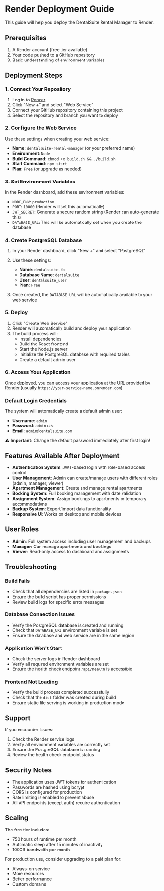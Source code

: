 # Render Deployment Guide

This guide will help you deploy the DentalSuite Rental Manager to Render.

## Prerequisites

1. A Render account (free tier available)
2. Your code pushed to a GitHub repository
3. Basic understanding of environment variables

## Deployment Steps

### 1. Connect Your Repository

1. Log in to [Render](https://render.com)
2. Click "New +" and select "Web Service"
3. Connect your GitHub repository containing this project
4. Select the repository and branch you want to deploy

### 2. Configure the Web Service

Use these settings when creating your web service:

- **Name**: `dentalsuite-rental-manager` (or your preferred name)
- **Environment**: `Node`
- **Build Command**: `chmod +x build.sh && ./build.sh`
- **Start Command**: `npm start`
- **Plan**: `Free` (or upgrade as needed)

### 3. Set Environment Variables

In the Render dashboard, add these environment variables:

- `NODE_ENV`: `production`
- `PORT`: `10000` (Render will set this automatically)
- `JWT_SECRET`: Generate a secure random string (Render can auto-generate this)
- `DATABASE_URL`: This will be automatically set when you create the database

### 4. Create PostgreSQL Database

1. In your Render dashboard, click "New +" and select "PostgreSQL"
2. Use these settings:
   - **Name**: `dentalsuite-db`
   - **Database Name**: `dentalsuite`
   - **User**: `dentalsuite_user`
   - **Plan**: `Free`

3. Once created, the `DATABASE_URL` will be automatically available to your web service

### 5. Deploy

1. Click "Create Web Service"
2. Render will automatically build and deploy your application
3. The build process will:
   - Install dependencies
   - Build the React frontend
   - Start the Node.js server
   - Initialize the PostgreSQL database with required tables
   - Create a default admin user

### 6. Access Your Application

Once deployed, you can access your application at the URL provided by Render (usually `https://your-service-name.onrender.com`).

### Default Login Credentials

The system will automatically create a default admin user:

- **Username**: `admin`
- **Password**: `admin123`
- **Email**: `admin@dentalsuite.com`

**⚠️ Important**: Change the default password immediately after first login!

## Features Available After Deployment

- **Authentication System**: JWT-based login with role-based access control
- **User Management**: Admin can create/manage users with different roles (admin, manager, viewer)
- **Apartment Management**: Create and manage rental apartments
- **Booking System**: Full booking management with date validation
- **Assignment System**: Assign bookings to apartments or temporary accommodations
- **Backup System**: Export/import data functionality
- **Responsive UI**: Works on desktop and mobile devices

## User Roles

- **Admin**: Full system access including user management and backups
- **Manager**: Can manage apartments and bookings
- **Viewer**: Read-only access to dashboard and assignments

## Troubleshooting

### Build Fails
- Check that all dependencies are listed in `package.json`
- Ensure the build script has proper permissions
- Review build logs for specific error messages

### Database Connection Issues
- Verify the PostgreSQL database is created and running
- Check that `DATABASE_URL` environment variable is set
- Ensure the database and web service are in the same region

### Application Won't Start
- Check the server logs in Render dashboard
- Verify all required environment variables are set
- Ensure the health check endpoint `/api/health` is accessible

### Frontend Not Loading
- Verify the build process completed successfully
- Check that the `dist` folder was created during build
- Ensure static file serving is working in production mode

## Support

If you encounter issues:

1. Check the Render service logs
2. Verify all environment variables are correctly set
3. Ensure the PostgreSQL database is running
4. Review the health check endpoint status

## Security Notes

- The application uses JWT tokens for authentication
- Passwords are hashed using bcrypt
- CORS is configured for production
- Rate limiting is enabled to prevent abuse
- All API endpoints (except auth) require authentication

## Scaling

The free tier includes:
- 750 hours of runtime per month
- Automatic sleep after 15 minutes of inactivity
- 100GB bandwidth per month

For production use, consider upgrading to a paid plan for:
- Always-on service
- More resources
- Better performance
- Custom domains 